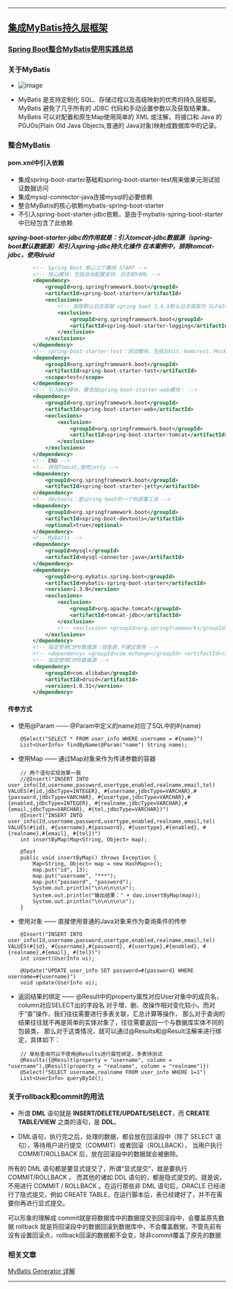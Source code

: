 ----
## [集成MyBatis持久层框架](https://github.com/timebusker/spring-boot/tree/master/spring-boot-13-MyBatis/)

### [Spring Boot整合MyBatis使用实践总结](https://github.com/timebusker/spring-boot-Mybaits)

### 关于MyBatis
 - ![image](https://github.com/timebusker/spring-boot/raw/master/static/spring-boot-13-MyBatis/mybatis-logo.png?raw=true)

 - MyBatis 是支持定制化 SQL、存储过程以及高级映射的优秀的持久层框架。MyBatis 避免了几乎所有的 JDBC 
代码和手动设置参数以及获取结果集。MyBatis 可以对配置和原生Map使用简单的 XML 或注解，将接口和 
Java 的 POJOs(Plain Old Java Objects,普通的 Java对象)映射成数据库中的记录。

### 整合MyBatis
#### **pom.xml**中引入依赖
+ 集成spring-boot-starter基础和spring-boot-starter-test用来做单元测试验证数据访问 
+ 集成mysql-connector-java连接mysql的必要依赖 
+ 整合MyBatis的核心依赖mybatis-spring-boot-starter 
+ 不引入spring-boot-starter-jdbc依赖，是由于mybatis-spring-boot-starter中已经包含了此依赖 

***spring-boot-starter-jdbc的作用就是：引入tomcat-jdbc数据源（spring-boot默认数据源）和引入spring-jdbc持久化操作***
***在本案例中，排除tomcat-jdbc，使用druid***
```xml
		<!-- Spring Boot 核心三个模块 START -->
		<!-- 核心模块，包括自动配置支持、日志和YAML -->
		<dependency>
			<groupId>org.springframework.boot</groupId>
			<artifactId>spring-boot-starter</artifactId>
			<exclusions>
				<!-- 排除默认日志框架 spring boot 1.4.X默认日志框架为 SLF4J+Logback,这里先排除 -->
				<exclusion>
					<groupId>org.springframework.boot</groupId>
					<artifactId>spring-boot-starter-logging</artifactId>
				</exclusion>
			</exclusions>
		</dependency>
		<!-- spring-boot-starter-test：测试模块，包括JUnit、Hamcrest、Mockito -->
		<dependency>
			<groupId>org.springframework.boot</groupId>
			<artifactId>spring-boot-starter-test</artifactId>
			<scope>test</scope>
		</dependency>
		<!-- 引入Web模块，需添加spring-boot-starter-web模块： -->
		<dependency>
			<groupId>org.springframework.boot</groupId>
			<artifactId>spring-boot-starter-web</artifactId>
			<exclusions>
				<exclusion>
					<groupId>org.springframework.boot</groupId>
					<artifactId>spring-boot-starter-tomcat</artifactId>
				</exclusion>
			</exclusions>
		</dependency>
		<!-- END -->
		<!-- 排除Tomcat,使用jetty -->
		<dependency>
			<groupId>org.springframework.boot</groupId>
			<artifactId>spring-boot-starter-jetty</artifactId>
		</dependency>
		<!-- devtools：是spring boot的一个热部署工具 -->
		<dependency>
			<groupId>org.springframework.boot</groupId>
			<artifactId>spring-boot-devtools</artifactId>
			<optional>true</optional>
		</dependency>
		<!-- MyBatis -->
		<dependency>
			<groupId>mysql</groupId>
			<artifactId>mysql-connector-java</artifactId>
		</dependency>
		<dependency>
			<groupId>org.mybatis.spring.boot</groupId>
			<artifactId>mybatis-spring-boot-starter</artifactId>
			<version>1.3.0</version>
			<exclusions>
				<exclusion>
					<groupId>org.apache.tomcat</groupId>
					<artifactId>tomcat-jdbc</artifactId>
				</exclusion>
				<!-- <exclusion> <groupId>org.springframework</groupId> <artifactId>spring-jdbc</artifactId> </exclusion> -->
			</exclusions>
		</dependency>
		<!-- 指定使用C3P0数据源：性能差,不建议使用 -->
		<!-- <dependency> <groupId>com.mchange</groupId> <artifactId>c3p0</artifactId> <version>0.9.5.2</version> </dependency> -->
		<!-- 指定使用C3P0数据源 -->
		<dependency>
			<groupId>com.alibaba</groupId>
			<artifactId>druid</artifactId>
			<version>1.0.31</version>
		</dependency>
```

#### 传参方式
+ 使用@Param —— @Param中定义的name对应了SQL中的#{name}
```
	@Select("SELECT * FROM user_info WHERE username = #{name}")
	List<UserInfo> findByName(@Param("name") String name);
```

+ 使用Map —— 通过Map对象来作为传递参数的容器
```
    // 两个语句实现效果一致
	//@Insert("INSERT INTO user_info(Id,username,password,usertype,enabled,realname,email,tel) VALUES(#{id,jdbcType=INTEGER}, #{username,jdbcType=VARCHAR},#{password,jdbcType=VARCHAR}, #{usertype,jdbcType=VARCHAR},#{enabled,jdbcType=INTEGER}, #{realname,jdbcType=VARCHAR},#{email,jdbcType=VARCHAR}, #{tel,jdbcType=VARCHAR})")
	@Insert("INSERT INTO user_info(Id,username,password,usertype,enabled,realname,email,tel) VALUES(#{id}, #{username},#{password}, #{usertype},#{enabled}, #{realname},#{email}, #{tel})")
	int insertByMap(Map<String, Object> map);
```
```
	@Test
	public void insertByMap() throws Exception {
		Map<String, Object> map = new HashMap<>();
		map.put("id", 13);
		map.put("username", "***");
		map.put("password", "password");
		System.out.println("\n\n\n\n\n");
		System.out.println("输出结果：" + dao.insertByMap(map));
		System.out.println("\n\n\n\n\n");
	}
```

+ 使用对象 —— 直接使用普通的Java对象来作为查询条件的传参
```
	@Insert("INSERT INTO user_info(Id,username,password,usertype,enabled,realname,email,tel) VALUES(#{id}, #{username},#{password}, #{usertype},#{enabled}, #{realname},#{email}, #{tel})")
	int insert(UserInfo ui);
	
	@Update("UPDATE user_info SET password=#{password} WHERE username=#{username}")
	void update(UserInfo ui);
```

+ 返回结果的绑定 —— @Result中的property属性对应User对象中的成员名，column对应SELECT出的字段名
对于增、删、改操作相对变化较小。而对于“查”操作，我们往往需要进行多表关联，汇总计算等操作，
那么对于查询的结果往往就不再是简单的实体对象了，往往需要返回一个与数据库实体不同的包装类，
那么对于这类情况，就可以通过@Results和@Result注解来进行绑定，具体如下：
```
	// 单标查询可以不使用@Results进行属性绑定，多表待测试
	@Results({@Result(property = "username", column = "username"),@Result(property = "realname", column = "realname")})
	@Select("SELECT username,realname FROM user_info WHERE 1=1")
	List<UserInfo> queryById();
```

### 关于rollback和commit的用法  

+ 所谓 **DML** 语句就是 **INSERT/DELETE/UPDATE/SELECT**，而 **CREATE TABLE/VIEW** 之类的语句，是 **DDL**。

+ DML语句，执行完之后，处理的数据，都会放在回滚段中（除了 SELECT 语句），等待用户进行提交（COMMIT）或者回滚（ROLLBACK），
当用户执行 COMMIT/ROLLBACK 后，放在回滚段中的数据就会被删除。

所有的 DML 语句都是要显式提交了，所谓“显式提交”，就是要执行 COMMIT/ROLLBACK 。
而其他的诸如 DDL 语句的，都是隐式提交的。就是说，不用进行 COMMIT / ROLLBACK 。在运行那些非
DML 语句后，ORACLE 已经进行了隐式提交，例如 CREATE TABLE，在运行脚本后，表已经建好了，并不在需要你再进行显式提交。

可以形象的理解成
commit就是将数据库中的数据提交到回滚段中，会覆盖原先数据
rollback 就是将回滚段中的数据回滚到数据库中，不会覆盖数据，不管先前有没有设置回滚点，rollback回滚的数据都不会变，除非commit覆盖了原先的数据

### 相关文章

[MyBatis Generator 详解](http://blog.csdn.net/isea533/article/details/42102297)

----
